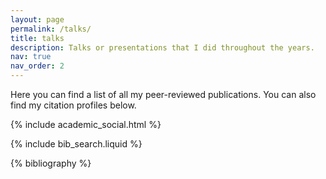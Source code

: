 ```yaml
---
layout: page
permalink: /talks/
title: talks
description: Talks or presentations that I did throughout the years. 
nav: true
nav_order: 2
---
```

Here you can find a list of all my peer-reviewed publications. You can also find my citation profiles below.

<div class="social">
    <div class="contact-icons">
    {% include academic_social.html %}
    </div>
</div>

<!-- _pages/publications.md -->

<!-- Bibsearch Feature -->

{% include bib_search.liquid %}

<div class="publications">

{% bibliography %}

</div>
